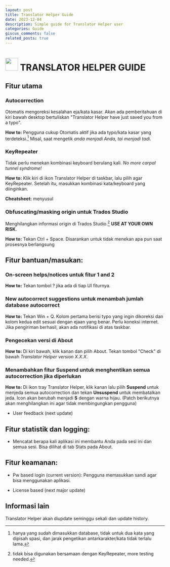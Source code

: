 ```yaml
---
layout: post
title: Translator Helper Guide
date: 2023-12-04
description: Simple guide for Translator Helper user
categories: Guide
giscus_comments: false
related_posts: true
---
```


# <img src="https://github.com/ndaruwibowo/translator-helper/blob/main/img/_Logo%20Translator%20Helper.png" width="40" height="40"> TRANSLATOR HELPER GUIDE

## Fitur utama

### Autocorrection

Otomatis mengoreksi kesalahan eja/kata kasar. Akan ada pemberitahuan di kiri bawah desktop bertuliskan "Translator Helper have just saved you from a typo".

**How to:** Pengguna cukup Otomatis aktif jika ada typo/kata kasar yang terdeteksi.[^1] Misal, saat mengetik *anda menjadi Anda, tai menjadi tadi*.

### KeyRepeater

Tidak perlu menekan kombinasi keyboard berulang kali. *No more carpal tunnel syndrome!*

**How to:** Klik kiri di ikon Translator Helper di taskbar, lalu pilih agar KeyRepeater. Setelah itu, masukkan kombinasi kata/keyboard yang diinginkan.

**Cheatsheet:** menyusul

### Obfuscating/masking origin untuk Trados Studio

Menghilangkan informasi origin di Trados Studio.[^2] **USE AT YOUR OWN RISK**.

**How to:** Tekan Ctrl + Space. Disarankan untuk tidak menekan apa pun saat prosesnya berlangsung
  

## Fitur bantuan/masukan:

### On-screen helps/notices untuk fitur 1 and 2

**How to:** Tekan tombol ? jika ada di tiap UI fiturnya.

### New autocorrect suggestions untuk menambah jumlah database autocorrect

**How to:** Tekan Win + Q. Kolom pertama berisi typo yang ingin dikoreksi dan kolom kedua edit sesuai dengan ejaan yang benar. Perlu koneksi internet. Jika pengiriman berhasil, akan ada notifikasi di atas taskbar.

### Pengecekan versi di About

**How to:** Di kiri bawah, klik kanan dan pilih About. Tekan tombol "Check" di bawah *Translator Helper version X.X.X*.

### Menambahkan fitur Suspend untuk menghentikan semua autocorrection jika diperlukan

**How to:** Di ikon tray Translator Helper, klik kanan lalu pilih **Suspend** untuk menjeda semua autocorrection dan tekan **Unsuspend** untuk membatalkan jeda. Icon akan berubah menjadi **S** dengan warna hijau. (Patch berikutnya akan menghilangkan ini agar tidak membingungkan pengguna)

- User feedback (next update)

## Fitur statistik dan logging:

- Mencatat berapa kali aplikasi ini membantu Anda pada sesi ini dan semua sesi. Bisa dilihat di tab Stats pada About.

## Fitur keamanan:

- Pw based login (current version):
Pengguna memasukkan sandi agar bisa menggunakan aplikasi.

- License based (next major update)

## Informasi lain

Translator Helper akan diupdate seminggu sekali dan update history.

[^1]: hanya yang sudah dimasukkan database, tidak untuk dua kata yang dipisah spasi, dan jarak pengetikan antarkarakter/kata tidak terlalu lama.
[^2]: tidak bisa digunakan bersamaan dengan KeyRepeater, more testing needed.
